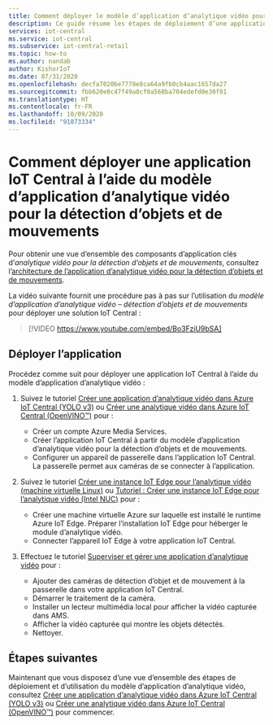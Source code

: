```yaml
---
title: Comment déployer le modèle d’application d’analytique vidéo pour la détection d’objets et de mouvements Azure IoT Central
description: Ce guide résume les étapes de déploiement d’une application Azure IoT Central à l’aide du modèle d’application d’analytique vidéo pour la détection d’objets et de mouvements.
services: iot-central
ms.service: iot-central
ms.subservice: iot-central-retail
ms.topic: how-to
ms.author: nandab
author: KishorIoT
ms.date: 07/31/2020
ms.openlocfilehash: decfa7020be7778e8ca64a9fb0cb4aac1657da27
ms.sourcegitcommit: fbb620e0c47f49a8cf0a568ba704edefd0e30f81
ms.translationtype: HT
ms.contentlocale: fr-FR
ms.lasthandoff: 10/09/2020
ms.locfileid: "91873334"
---
```

# <a name="how-to-deploy-an-iot-central-application-using-the-video-analytics---object-and-motion-detection-application-template"></a>Comment déployer une application IoT Central à l’aide du modèle d’application d’analytique vidéo pour la détection d’objets et de mouvements

Pour obtenir une vue d’ensemble des composants d’application clés d’*analytique vidéo pour la détection d’objets et de mouvements*, consultez l’[architecture de l’application d’analytique vidéo pour la détection d’objets et de mouvements](architecture-video-analytics.md).

La vidéo suivante fournit une procédure pas à pas sur l’utilisation du _modèle d’application d’analytique vidéo – détection d’objets et de mouvements_ pour déployer une solution IoT Central :

> [!VIDEO https://www.youtube.com/embed/Bo3FziU9bSA]

## <a name="deploy-the-application"></a>Déployer l’application

Procédez comme suit pour déployer une application IoT Central à l’aide du modèle d’application d’analytique vidéo :

1. Suivez le tutoriel [Créer une application d’analytique vidéo dans Azure IoT Central (YOLO v3)](tutorial-video-analytics-create-app-yolo-v3.md) ou [Créer une analytique vidéo dans Azure IoT Central (OpenVINO&trade;)](tutorial-video-analytics-create-app-openvino.md) pour :
    - Créer un compte Azure Media Services.
    - Créer l’application IoT Central à partir du modèle d’application d’analytique vidéo pour la détection d’objets et de mouvements.
    - Configurer un appareil de passerelle dans l’application IoT Central. La passerelle permet aux caméras de se connecter à l’application.

1. Suivez le tutoriel [Créer une instance IoT Edge pour l’analytique vidéo (machine virtuelle Linux)](tutorial-video-analytics-iot-edge-vm.md) ou [Tutoriel : Créer une instance IoT Edge pour l’analytique vidéo (Intel NUC)](tutorial-video-analytics-iot-edge-nuc.md) pour :
    - Créer une machine virtuelle Azure sur laquelle est installé le runtime Azure IoT Edge. Préparer l’installation IoT Edge pour héberger le module d’analytique vidéo.
    - Connecter l’appareil IoT Edge à votre application IoT Central.

1. Effectuez le tutoriel [Superviser et gérer une application d’analytique vidéo](tutorial-video-analytics-manage.md) pour :
    - Ajouter des caméras de détection d’objet et de mouvement à la passerelle dans votre application IoT Central.
    - Démarrer le traitement de la caméra.
    - Installer un lecteur multimédia local pour afficher la vidéo capturée dans AMS.
    - Afficher la vidéo capturée qui montre les objets détectés.
    - Nettoyer.

## <a name="next-steps"></a>Étapes suivantes

Maintenant que vous disposez d’une vue d’ensemble des étapes de déploiement et d’utilisation du modèle d’application d’analytique vidéo, consultez [Créer une application d’analytique vidéo dans Azure IoT Central (YOLO v3)](tutorial-video-analytics-create-app-yolo-v3.md) ou [Créer une analytique vidéo dans Azure IoT Central (OpenVINO&trade;)](tutorial-video-analytics-create-app-openvino.md) pour commencer.
